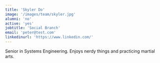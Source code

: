 ```yaml
---
title: 'Skyler Do'
image: '/images/team/skyler.jpg'
alumni: 'no'
active: 'yes'
jobtitle: 'Social Branch'
email: 'peter@test.com'
linkedinurl: 'https://www.linkedin.com/'
---
```


Senior in Systems Engineering. Enjoys nerdy things and practicing martial arts.

